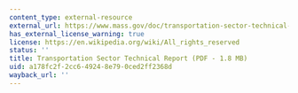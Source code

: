 ```yaml
---
content_type: external-resource
external_url: https://www.mass.gov/doc/transportation-sector-technical-report/download
has_external_license_warning: true
license: https://en.wikipedia.org/wiki/All_rights_reserved
status: ''
title: Transportation Sector Technical Report (PDF - 1.8 MB)
uid: a178fc2f-2cc6-4924-8e79-0ced2ff2368d
wayback_url: ''
---
```

